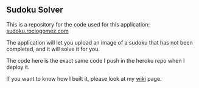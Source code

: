 ## Sudoku Solver

This is a repository for the code used for this application: [sudoku.rociogomez.com](sudoku.rociogomez.com)


The application will let you upload an image of a sudoku that has not been completed, and it will solve it for you.

The code here is the exact same code I push in the heroku repo when I deploy it.

If you want to know how I built it, please look at my [wiki](https://github.com/Rociogomezbardon/web_sudoku_solver/wiki) page.
